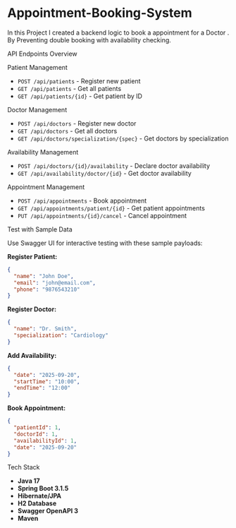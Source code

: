 # Appointment-Booking-System
In this Project I created a backend logic to book a appointment for a Doctor . By Preventing  double booking with availability checking.

API Endpoints Overview

Patient Management
- `POST /api/patients` - Register new patient
- `GET /api/patients` - Get all patients
- `GET /api/patients/{id}` - Get patient by ID

Doctor Management  
- `POST /api/doctors` - Register new doctor
- `GET /api/doctors` - Get all doctors
- `GET /api/doctors/specialization/{spec}` - Get doctors by specialization

Availability Management
- `POST /api/doctors/{id}/availability` - Declare doctor availability
- `GET /api/availability/doctor/{id}` - Get doctor availability

Appointment Management
- `POST /api/appointments` - Book appointment
- `GET /api/appointments/patient/{id}` - Get patient appointments
- `PUT /api/appointments/{id}/cancel` - Cancel appointment

Test with Sample Data

Use Swagger UI for interactive testing with these sample payloads:

**Register Patient:**
```json
{
  "name": "John Doe",
  "email": "john@email.com", 
  "phone": "9876543210"
}
```

**Register Doctor:**
```json
{
  "name": "Dr. Smith",
  "specialization": "Cardiology"
}
```

**Add Availability:**
```json
{
  "date": "2025-09-20",
  "startTime": "10:00",
  "endTime": "12:00"
}
```

**Book Appointment:**
```json
{
  "patientId": 1,
  "doctorId": 1, 
  "availabilityId": 1,
  "date": "2025-09-20"
}
```

Tech Stack

- **Java 17**
- **Spring Boot 3.1.5**
- **Hibernate/JPA**
- **H2 Database** 
- **Swagger OpenAPI 3**
- **Maven**
